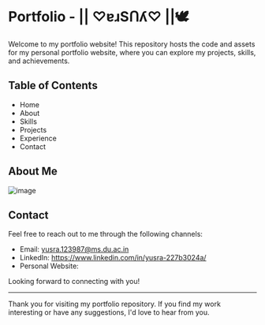 #  Portfolio - || ♡ɐɹSՈʎ♡ ||🕊

Welcome to my portfolio website!
This repository hosts the code and assets for my personal portfolio website, where you can explore my projects, skills, and achievements.

## Table of Contents

- Home
- About
- Skills
- Projects
- Experience
- Contact

## About Me
![image](https://github.com/yusra05/YUSRA/assets/112852251/763416c5-95fc-4a8a-afc3-9db6bdfdcdd8)


## Contact

Feel free to reach out to me through the following channels:

- Email: yusra.123987@ms.du.ac.in
- LinkedIn: https://www.linkedin.com/in/yusra-227b3024a/
- Personal Website: 

Looking forward to connecting with you!

---

Thank you for visiting my portfolio repository. If you find my work interesting or have any suggestions, I'd love to hear from you. 
